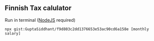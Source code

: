 Finnish Tax calulator
---
Run in terminal ([NodeJS](https://nodejs.org/en/) required)

    npx gist:GuptaSiddhant/f9d803c2dd1376653e53ac90cd6a158e [monthly salary]

